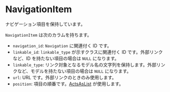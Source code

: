 # NavigationItem

ナビゲーション項目を保持しています。

`NavigationItem` は次のカラムを持ちます。

- `navigation_id`: `Navigation` に関連付く ID です。
- `linkable_id`: `linkable_type` が示すクラスに関連付く ID です。外部リンクなど、ID を持たない項目の場合は `NULL` になります。
- `linkable_type`: リンク対象となるモデル名の文字列を保持します。外部リンクなど、モデルを持たない項目の場合は `NULL` になります。
- `url`: URL です。外部リンクのときのみ使用します。
- `position`: 項目の順番です。[ActsAsList] が使用します。

[ActsAsList]: https://github.com/swanandp/acts_as_list
